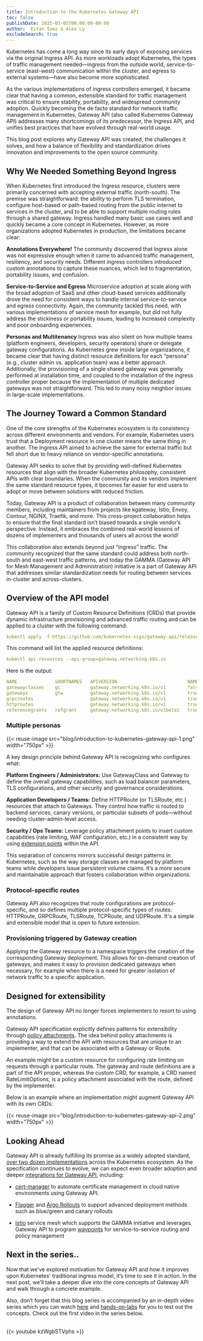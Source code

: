 ```yaml
---
title: Introduction to the Kubernetes Gateway API
toc: false
publishDate: 2025-03-05T00:00:00-00:00
author:  Eitan Suez & Alex Ly
excludeSearch: true
---
```


Kubernetes has come a long way since its early days of exposing services via the original Ingress API. As more workloads adopt Kubernetes, the types of traffic management needed—ingress from the outside world, service-to-service (east-west) communication within the cluster, and egress to external systems—have also become more sophisticated. 

As the various implementations of ingress controllers emerged, it became clear that having a common, extensible standard for traffic management was critical to ensure stability, portability, and widespread community adoption. Quickly becoming the de facto standard for network traffic management in Kubernetes, Gateway API (also called Kubernetes Gateway API) addresses many shortcomings of its predecessor, the Ingress API, and unifies best practices that have evolved through real-world usage. 

This blog post explores why Gateway API was created, the challenges it solves, and how a balance of flexibility and standardization drives innovation and improvements to the open source community.

## Why We Needed Something Beyond Ingress

When Kubernetes first introduced the Ingress resource, clusters were primarily concerned with accepting external traffic (north-south). The premise was straightforward: the ability to perform TLS termination, configure host-based or path-based routing from the public internet to services in the cluster, and to be able to support multiple routing rules through a shared gateway. Ingress handled many basic use cases well and quickly became a core concept in Kubernetes. However, as more organizations adopted Kubernetes in production, the limitations became clear:

**Annotations Everywhere!**
The community discovered that Ingress alone was not expressive enough when it came to advanced traffic management, resiliency, and security needs. Different ingress controllers introduced custom annotations to capture these nuances, which led to fragmentation, portability issues, and confusion.

**Service-to-Service and Egress**
Microservice adoption at scale along with the broad adoption of SaaS and other cloud-based services additionally drove the need for consistent ways to handle internal service-to-service and egress connectivity. Again, the community tackled this need, with various implementations of service mesh for example, but did not fully address the stickiness or portability issues, leading to increased complexity and poor onboarding experiences.

**Personas and Multitenancy**
Ingress was also silent on how multiple teams (platform engineers, developers, security operators) share or delegate gateway configurations. As Kubernetes grew inside large organizations, it became clear that having distinct resource definitions for each “persona” (e.g., cluster admin vs. application team) was a better approach. Additionally, the provisioning of a single shared gateway was generally performed at installation time, and coupled to the installation of the ingress controller proper because the implementation of multiple dedicated gateways was not straightforward. This led to many noisy neighbor issues in large-scale implementations.

## The Journey Toward a Common Standard

One of the core strengths of the Kubernetes ecosystem is its consistency across different environments and vendors. For example, Kubernetes users trust that a Deployment resource in one cluster means the same thing in another. The Ingress API aimed to achieve the same for external traffic but fell short due to heavy reliance on vendor-specific annotations.

Gateway API seeks to solve that by providing well-defined Kubernetes resources that align with the broader Kubernetes philosophy, consistent APIs with clear boundaries. When the community and its vendors implement the same standard resource types, it becomes far easier for end users to adopt or move between solutions with reduced friction.

Today, Gateway API is a product of collaboration between many community members, including maintainers from projects like kgateway, Istio, Envoy, Contour, NGINX, Traefik, and more. This cross-project collaboration helps to ensure that the final standard isn’t biased towards a single vendor’s perspective. Instead, it embraces the combined real-world lessons of dozens of implementers and thousands of users all across the world!

This collaboration also extends beyond just “ingress” traffic. The community recognized that the same standard could address both north-south and east-west traffic patterns, and today the GAMMA (Gateway API for Mesh Management and Administration) initiative is a part of Gateway API that addresses similar standardization needs for routing between services in-cluster and across-clusters.

## Overview of the API model

Gateway API is a family of Custom Resource Definitions (CRDs) that provide dynamic infrastructure provisioning and advanced traffic routing and can be applied to a cluster with the following command:

```yaml
kubectl apply -f https://github.com/kubernetes-sigs/gateway-api/releases/download/v1.2.0/standard-install.yaml
```

This command will list the applied resource definitions:

```yaml
kubectl api-resources --api-group=gateway.networking.k8s.io
```

Here is the output:

```yaml
NAME              SHORTNAMES   APIVERSION                          NAMESPACED   KIND
gatewayclasses    gc           gateway.networking.k8s.io/v1        false        GatewayClass
gateways          gtw          gateway.networking.k8s.io/v1        true         Gateway
grpcroutes                     gateway.networking.k8s.io/v1        true         GRPCRoute
httproutes                     gateway.networking.k8s.io/v1        true         HTTPRoute
referencegrants   refgrant     gateway.networking.k8s.io/v1beta1   true         ReferenceGrant
```

### Multiple personas

{{< reuse-image src="blog/introduction-to-kubernetes-gateway-api-1.png" width="750px" >}}

A key design principle behind Gateway API is recognizing who configures what:

**Platform Engineers / Administrators:**
Use GatewayClass and Gateway to define the overall gateway capabilities, such as load balancer parameters, TLS configurations, and other security and governance considerations.

**Application Developers / Teams:**
Define HTTPRoute (or TLSRoute, etc.) resources that attach to Gateways. They control how traffic is routed to backend services, canary versions, or particular subsets of pods—without needing cluster-admin-level access.

**Security / Ops Teams:**
Leverage policy attachment points to insert custom capabilities (rate limiting, WAF configuration, etc.) in a consistent way by using [extension points](https://gateway-api.sigs.k8s.io/guides/migrating-from-ingress/?h=extensionref#approach-to-extensibility) within the API.

This separation of concerns mirrors successful design patterns in Kubernetes, such as the way storage classes are managed by platform teams while developers issue persistent volume claims. It’s a more secure and maintainable approach that fosters collaboration within organizations.

### Protocol-specific routes

Gateway API also recognizes that route configurations are protocol-specific, and so defines multiple protocol-specific types of routes:  HTTPRoute, GRPCRoute, TLSRoute, TCPRoute, and UDPRoute.  It's a simple and extensible model that is open to future extension.

### Provisioning triggered by Gateway creation

Applying the Gateway resource to a namespace triggers the creation of the corresponding Gateway deployment. This allows for on-demand creation of gateways, and makes it easy to provision dedicated gateways when necessary, for example when there is a need for greater isolation of network traffic to a specific application.

## Designed for extensibility

The design of Gateway API no longer forces implementers to resort to using annotations.

Gateway API specification explicitly defines patterns for extensibility through [policy attachments](https://gateway-api.sigs.k8s.io/reference/policy-attachment/). The idea behind policy attachments is providing a way to extend the API with resources that are unique to an implementer, and that can be associated with a Gateway or Route.

An example might be a custom resource for configuring rate limiting on requests through a particular route. The gateway and route definitions are a part of the API proper, whereas the custom CRD, for example, a CRD named RateLimitOptions, is a policy attachment associated with the route, defined by the implementer.

Below is an example where an implementation might augment Gateway API with its own CRDs:

{{< reuse-image src="blog/introduction-to-kubernetes-gateway-api-2.png" width="750px" >}}

## Looking Ahead

Gateway API is already fulfilling its promise as a widely adopted standard, [over two dozen implementations](https://gateway-api.sigs.k8s.io/implementations/) across the Kubernetes ecosystem. As the specification continues to evolve, we can expect even broader adoption and deeper [integrations for Gateway API](https://gateway-api.sigs.k8s.io/implementations/#integrations), including:

* [cert-manager](https://cert-manager.io/docs/usage/gateway/) to automate certificate management in cloud native environments using Gateway API.

* [Flagger](https://docs.flagger.app/tutorials/gatewayapi-progressive-delivery) and [Argo Rollouts](https://rollouts-plugin-trafficrouter-gatewayapi.readthedocs.io/en/latest/) to support advanced deployment methods such as blue/green and canary rollouts

* [Istio](https://istio.io/latest/docs/overview/what-is-istio/) service mesh which supports the GAMMA initiative and leverages Gateway API to program [waypoints](https://ambientmesh.io/docs/about/architecture/#gateways-and-waypoints) for service-to-service routing and policy management

## Next in the series..

Now that we’ve explored motivation for Gateway API and how it improves upon Kubernetes' traditional ingress model, it’s time to see it in action. In the next post, we’ll take a deeper dive into the core concepts of Gateway API and walk through a concrete example. 

Also, don’t forget that this blog series is accompanied by an in-depth video series which you can watch [here](https://kgateway.dev/resources/videos/) and [hands-on-labs](https://kgateway.dev/resources/labs/) for you to test out the concepts. Check out the first video in the series below. 

<br>
{{< youtube kzWgbSTVphs >}}
